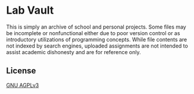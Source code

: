 # Lab Vault

This is simply an archive of school and personal projects. 
Some files may be incomplete or nonfunctional either due to poor version control or as introductory utilizations of programming concepts. 
While file contents are not indexed by search engines, uploaded assignments are not intended to assist academic dishonesty and are for reference only. 

## License
[GNU AGPLv3](https://choosealicense.com/licenses/agpl-3.0/)
